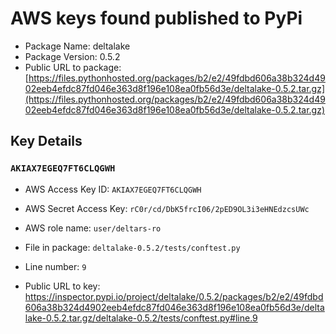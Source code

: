 # AWS keys found published to PyPi

* Package Name: deltalake
* Package Version: 0.5.2
* Public URL to package: [https://files.pythonhosted.org/packages/b2/e2/49fdbd606a38b324d4902eeb4efdc87fd046e363d8f196e108ea0fb56d3e/deltalake-0.5.2.tar.gz](https://files.pythonhosted.org/packages/b2/e2/49fdbd606a38b324d4902eeb4efdc87fd046e363d8f196e108ea0fb56d3e/deltalake-0.5.2.tar.gz)

## Key Details

### `AKIAX7EGEQ7FT6CLQGWH`

* AWS Access Key ID: `AKIAX7EGEQ7FT6CLQGWH`
* AWS Secret Access Key: `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` 
* AWS role name: `user/deltars-ro`
* File in package: `deltalake-0.5.2/tests/conftest.py`
* Line number: `9`

* Public URL to key: https://inspector.pypi.io/project/deltalake/0.5.2/packages/b2/e2/49fdbd606a38b324d4902eeb4efdc87fd046e363d8f196e108ea0fb56d3e/deltalake-0.5.2.tar.gz/deltalake-0.5.2/tests/conftest.py#line.9


